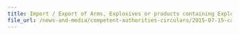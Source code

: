 ```yaml
---
title: Import / Export of Arms, Explosives or products containing Explosive Precursors 
file_url: /news-and-media/competent-authorities-circulars/2015-07-15-ca.pdf
---
```

